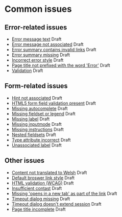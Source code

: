# Common issues

## Error-related issues
- [Error message text](https://github.com/hmrc/accessibility/blob/master/docs/common-issues/error-message.md) Draft
- [Error message not associated](https://github.com/hmrc/accessibility/blob/master/docs/common-issues/error-not-associated.md) Draft
- [Error summary contains invalid links](https://github.com/hmrc/accessibility/blob/master/docs/common-issues/error-summary-links.md) Draft
- [Error summary missing](https://github.com/hmrc/accessibility/blob/master/docs/common-issues/error-summary-missing.md) Draft
- [Incorrect error style](https://github.com/hmrc/accessibility/blob/master/docs/common-issues/error-styles.md) Draft
- [Page title not prefixed with the word 'Error'](https://github.com/hmrc/accessibility/blob/master/docs/common-issues/error-page-title.md) Draft
- [Validation](https://github.com/hmrc/accessibility/blob/master/docs/common-issues/validation.md) Draft

## Form-related issues
- [Hint not associated](https://github.com/hmrc/accessibility/blob/master/docs/common-issues/hint-not-associated.md) Draft
- [HTML5 form field validation present](https://github.com/hmrc/accessibility/blob/master/docs/common-issues/html5-validation-present.md) Draft
- [Missing autocomplete](https://github.com/hmrc/accessibility/blob/master/docs/common-issues/missing-autocomplete.md) Draft
- [Missing fieldset or legend](https://github.com/hmrc/accessibility/blob/master/docs/common-issues/missing-fieldset-or-legend.md) Draft
- [Missing label](https://github.com/hmrc/accessibility/blob/master/docs/common-issues/missing-label.md) Draft
- [Missing inputmode](https://github.com/hmrc/accessibility/blob/master/docs/common-issues/missing-inputmode.md) Draft
- [Missing instructions](https://github.com/hmrc/accessibility/blob/master/docs/common-issues/missing-instructions.md) Draft
- [Nested fieldsets](https://github.com/hmrc/accessibility/blob/master/docs/common-issues/nested-fieldsets.md) Draft
- [Type attribute incorrect](https://github.com/hmrc/accessibility/blob/master/docs/common-issues/type-attribute-incorrect.md) Draft
- [Unassociated label](https://github.com/hmrc/accessibility/blob/master/docs/common-issues/unassociated-label.md) Draft

## Other issues
- [Content not translated to Welsh](https://github.com/hmrc/accessibility/blob/master/docs/common-issues/welsh-translations.md) Draft
- [Default broswer link style](https://github.com/hmrc/accessibility/blob/master/docs/common-issues/default-browser-link-style.md) Draft
- [HTML validation (WCAG)](https://github.com/hmrc/accessibility/blob/master/docs/common-issues/html-validation-wcag.md) Draft
- [Insufficient contast](https://github.com/hmrc/accessibility/blob/master/docs/common-issues/insufficient-contrast.md) Draft
- [Missing 'opens in a new tab' as part of the link](https://github.com/hmrc/accessibility/blob/master/docs/common-issues/open-in-new-window-links.md) Draft
- [Timeout dialog missing](https://github.com/hmrc/accessibility/blob/master/docs/common-issues/timeout-dialog.md) Draft
- [Timeout dialog doesn't extend session](https://github.com/hmrc/accessibility/blob/master/docs/common-issues/timeout-dialog-cannot-extend-session.md) Draft
- [Page title incomplete](https://github.com/hmrc/accessibility/blob/master/docs/common-issues/page-title-incomplete.md) Draft
